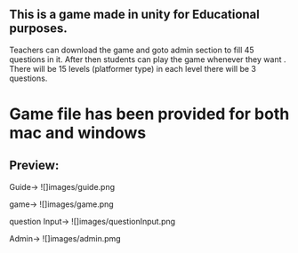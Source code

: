 ## This is a game made in unity for Educational purposes.
Teachers can download the game and goto admin section to fill 45 questions in it.
After then students can play the game whenever they want .
There will be 15 levels (platformer type) in each level there will be 3 questions.

# Game file has been provided for both mac and windows

## Preview:

Guide->
![]images/guide.png

game->
![]images/game.png

question Input->
![]images/questionInput.png

Admin->
![]images/admin.pmg


